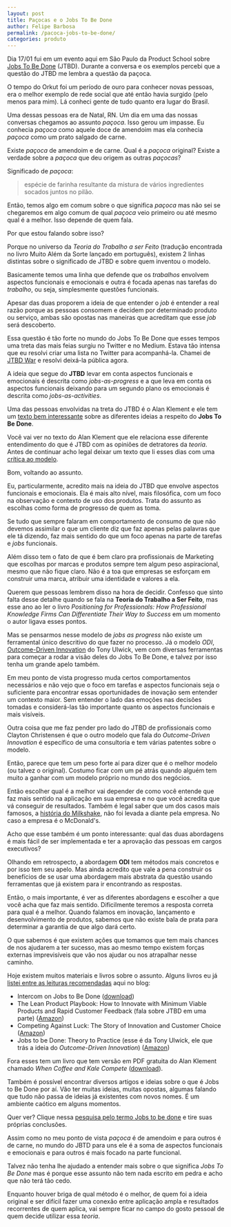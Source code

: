 ```yaml
---
layout: post	
title: Paçocas e o Jobs To Be Done
author: Felipe Barbosa
permalink: /pacoca-jobs-to-be-done/
categories: produto
---
```

Dia 17/01 fui em um evento aqui em São Paulo da Product School sobre [Jobs To Be Done](/jobs-to-be-done-definicao/) (JTBD). Durante a conversa e os exemplos percebi que a questão do JTBD me lembra a questão da paçoca.

O tempo do Orkut foi um período de ouro para conhecer novas pessoas, era o melhor exemplo de rede social que até então havia surgido (pelo menos para mim). Lá conheci gente de tudo quanto era lugar do Brasil.

Uma dessas pessoas era de Natal, RN. Um dia em uma das nossas conversas chegamos ao assunto *paçoca*. Isso gerou um impasse. Eu conhecia *paçoca* como aquele doce de amendoim mas ela conhecia *paçoca* como um prato salgado de carne.

Existe *paçoca* de amendoim e de carne. Qual é a *paçoca* original? Existe a verdade sobre a *paçoca* que deu origem as outras *paçocas*?

Significado de *paçoca*:

>espécie de farinha resultante da mistura de vários ingredientes socados juntos no pilão.

Então, temos algo em comum sobre o que significa *paçoca* mas não sei se chegaremos em algo comum de qual *paçoca* veio primeiro ou até mesmo qual é a melhor. Isso depende de quem fala.

Por que estou falando sobre isso?

Porque no universo da *Teoria do Trabalho a ser Feito* (tradução encontrada no livro Muito Além da Sorte lançado em português), existem 2 linhas distintas sobre o significado de JTBD e sobre quem inventou o modelo.

Basicamente temos uma linha que defende que os *trabalhos* envolvem aspectos funcionais e emocionais e outra é focada apenas nas tarefas do *trabalho*, ou seja, simplesmente questões funcionais.

Apesar das duas proporem a ideia de que entender o *job* é entender a real razão porque as pessoas consomem e decidem por determinado produto ou serviço, ambas são opostas nas maneiras que acreditam que esse *job* será descoberto.

Essa questão é tão forte no mundo do Jobs To Be Done que esses tempos uma treta das mais feias surgiu no Twitter e no Medium. Estava tão intensa que eu resolvi criar uma lista no Twitter para acompanhá-la. Chamei de [JTBD War](https://twitter.com/felipecb_/lists/jtbd-war) e resolvi deixá-la pública agora.

A ideia que segue do **JTBD** levar em conta aspectos funcionais e emocionais é descrita como *jobs-as-progress* e a que leva em conta os aspectos funcionais deixando para um segundo plano os emocionais é descrita como *jobs-as-activities*.

Uma das pessoas envolvidas na treta do JTBD é o Alan Klement e ele tem um [texto bem interessante](https://jtbd.info/know-the-two-very-different-interpretations-of-jobs-to-be-done-5a18b748bd89) sobre as diferentes ideias a respeito do **Jobs To Be Done**.

Você vai ver no texto do Alan Klement que ele relaciona esse diferente entendimento do que é JTBD com as opiniões de detratores da *teoria*. Antes de continuar acho legal deixar um texto que li esses dias com uma [crítica ao modelo](https://articles.uie.com/jobs-to-be-done-an-occasionally-useful-ux-gimmick/).

Bom, voltando ao assunto.

Eu, particularmente, acredito mais na ideia do JTBD que envolve aspectos funcionais e emocionais. Ela é mais alto nível, mais filosófica, com um foco na observação e contexto de uso dos produtos. Trata do assunto as escolhas como forma de progresso de quem as toma.

Se tudo que sempre falaram em comportamento de consumo de que não devemos assimilar o que um cliente diz que faz apenas pelas palavras que ele tá dizendo, faz mais sentido do que um foco apenas na parte de tarefas e *jobs* funcionais.

Além disso tem o fato de que é bem claro pra profissionais de Marketing que escolhas por marcas e produtos sempre tem algum peso aspiracional, mesmo que não fique claro. Não é a toa que empresas se esforçam em construir uma marca, atribuir uma identidade e valores a ela. 

Querem que pessoas lembrem disso na hora de decidir. Confesso que sinto falta desse detalhe quando se fala na **Teoria do Trabalho a Ser Feito**, mas esse ano ao ler o livro *Positioning for Professionals: How Professional Knowledge Firms Can Differentiate Their Way to Success* em um momento o autor ligava esses pontos.

Mas se pensarmos nesse modelo de *jobs as progress* não existe um ferramental único descritivo do que fazer no processo. Já o modelo *ODI*, [Outcome-Driven Innovation](https://strategyn.com/outcome-driven-innovation-process/) do Tony Ulwick, vem com diversas ferramentas para começar a rodar a visão deles do Jobs To Be Done, e talvez por isso tenha um grande apelo também.

Em meu ponto de vista progresso muda certos comportamentos necessários e não vejo que o foco em tarefas e aspectos funcionais seja o suficiente para encontrar essas oportunidades de inovação sem entender um contexto maior. Sem entender o lado das emoções nas decisões tomadas e considerá-las tão importante quanto os aspectos funcionais e mais visíveis.

Outra coisa que me faz pender pro lado do JTBD de profissionais como Clayton Christensen é que o outro modelo que fala do *Outcome-Driven Innovation* é específico de uma consultoria e tem várias patentes sobre o modelo.

Então, parece que tem um peso forte aí para dizer que é o melhor modelo (ou talvez o original). Costumo ficar com um pé atrás quando alguém tem muito a ganhar com um modelo próprio no mundo dos negócios.

Então escolher qual é a melhor vai depender de como você entende que faz mais sentido na aplicação em sua empresa e no que você acredita que vá conseguir de resultados. Também é legal saber que um dos casos mais famosos, a [história do Milkshake](https://www.youtube.com/watch?v=sfGtw2C95Ms), não foi levada a diante pela empresa. No caso a empresa é o McDonald's.

Acho que esse também é um ponto interessante: qual das duas abordagens é mais fácil de ser implementada e ter a aprovação das pessoas em cargos executivos? 

Olhando em retrospecto, a abordagem **ODI** tem métodos mais concretos e por isso tem seu apelo. Mas ainda acredito que vale a pena construir os benefícios de se usar uma abordagem mais abstrata da questão usando ferramentas que já existem para ir encontrando as respostas.

Então, o mais importante, é ver as diferentes abordagens e escolher a que você acha que faz mais sentido. Dificilmente teremos a resposta correta para qual é a melhor. Quando falamos em inovação, lançamento e desenvolvimento de produtos, sabemos que não existe bala de prata para determinar a garantia de que algo dará certo.

O que sabemos é que existem ações que tomamos que tem mais chances de nos ajudarem a ter sucesso, mas ao mesmo tempo existem forças externas imprevisíveis que vão nos ajudar ou nos atrapalhar nesse caminho.

Hoje existem muitos materiais e livros sobre o assunto. Alguns livros eu já [listei entre as leituras recomendadas](/leituras-recomendadas/) aqui no blog:

- Intercom on Jobs to Be Done ([download](https://www.intercom.com/books/jobs-to-be-done))
- The Lean Product Playbook: How to Innovate with Minimum Viable Products and Rapid Customer Feedback (fala sobre JTBD em uma parte) ([Amazon](https://www.amazon.com.br/Lean-Product-Playbook-Innovate-Products-ebook/dp/B00SZ638C8/ref=tmm_kin_swatch_0?_encoding=UTF8&qid=1547829511&sr=8-1))
- Competing Against Luck: The Story of Innovation and Customer Choice ([Amazon](https://www.amazon.com.br/Competing-Against-Luck-Innovation-Customer-ebook/dp/B01BBPZIHM/ref=sr_1_1_twi_kin_1?s=digital-text&ie=UTF8&qid=1547829538&sr=1-1&keywords=competing+against+luck))
- Jobs to be Done: Theory to Practice (esse é da Tony Ulwick, ele que trás a ideia do *Outcome-Driven Innovation*) ([Amazon](https://www.amazon.com.br/Jobs-Done-Theory-Practice-English-ebook/dp/B01M73AP2I/ref=tmm_kin_title_sr?_encoding=UTF8&qid=1547829580&sr=1-1))

Fora esses tem um livro que tem versão em PDF gratuita do Alan Klement chamado *When Coffee and Kale Compete* ([download](http://www.whencoffeeandkalecompete.com/)).

Também é possível encontrar diversos artigos e ideias sobre o que é Jobs to Be Done por aí. Vão ter muitas ideias, muitas opostas, algumas falando que tudo não passa de ideias já existentes com novos nomes. É um ambiente caótico em alguns momentos.

Quer ver? Clique nessa [pesquisa pelo termo Jobs to be done](https://www.google.com/search?q=jobs+to+be+done&oq=jobs+to+be+done&aqs=chrome..69i57j69i60l3j0l2.1498j0j4&sourceid=chrome&ie=UTF-8) e tire suas próprias conclusões.

Assim como no meu ponto de vista *paçoca* é de amendoim e para outros é de carne, no mundo do JBTD para uns ele é a soma de aspectos funcionais e emocionais e para outros é mais focado na parte funcional.

Talvez não tenha lhe ajudado a entender mais sobre o que significa *Jobs To Be Done* mas é porque esse assunto não tem nada escrito em pedra e acho que não terá tão cedo. 

Enquanto houver briga de qual método é o melhor, de quem foi a ideia original e ser difícil fazer uma conexão entre aplicação ampla e resultados recorrentes de quem aplica, vai sempre ficar no campo do gosto pessoal de quem decide utilizar essa *teoria*.